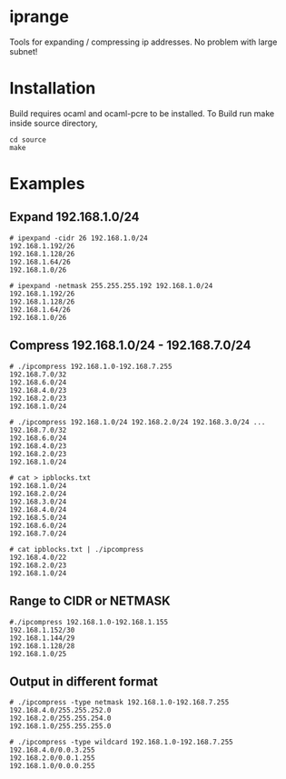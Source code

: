iprange
=======

Tools for expanding / compressing ip addresses. No problem with large subnet!

Installation
============

Build requires ocaml and ocaml-pcre to be installed. To Build run make inside source directory,

```
cd source
make
```

Examples
========

Expand 192.168.1.0/24
---------------------

```
# ipexpand -cidr 26 192.168.1.0/24
192.168.1.192/26
192.168.1.128/26
192.168.1.64/26
192.168.1.0/26
```

```
# ipexpand -netmask 255.255.255.192 192.168.1.0/24
192.168.1.192/26
192.168.1.128/26
192.168.1.64/26
192.168.1.0/26
```


Compress 192.168.1.0/24 - 192.168.7.0/24
----------------------------------------

```
# ./ipcompress 192.168.1.0-192.168.7.255
192.168.7.0/32
192.168.6.0/24
192.168.4.0/23
192.168.2.0/23
192.168.1.0/24
```

```
# ./ipcompress 192.168.1.0/24 192.168.2.0/24 192.168.3.0/24 ...
192.168.7.0/32
192.168.6.0/24
192.168.4.0/23
192.168.2.0/23
192.168.1.0/24
```


```
# cat > ipblocks.txt
192.168.1.0/24
192.168.2.0/24
192.168.3.0/24
192.168.4.0/24
192.168.5.0/24
192.168.6.0/24
192.168.7.0/24

# cat ipblocks.txt | ./ipcompress
192.168.4.0/22
192.168.2.0/23
192.168.1.0/24
```

Range to CIDR or NETMASK
------------------------

```
#./ipcompress 192.168.1.0-192.168.1.155
192.168.1.152/30
192.168.1.144/29
192.168.1.128/28
192.168.1.0/25
```


Output in different format
--------------------------

```
# ./ipcompress -type netmask 192.168.1.0-192.168.7.255
192.168.4.0/255.255.252.0
192.168.2.0/255.255.254.0
192.168.1.0/255.255.255.0
```

```
# ./ipcompress -type wildcard 192.168.1.0-192.168.7.255
192.168.4.0/0.0.3.255
192.168.2.0/0.0.1.255
192.168.1.0/0.0.0.255
```
